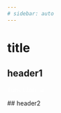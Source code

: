 ```yaml
---
# sidebar: auto
---
```

# title

## header1
<pre style="color:white">
function a
</pre>
<Hello/>
## header2